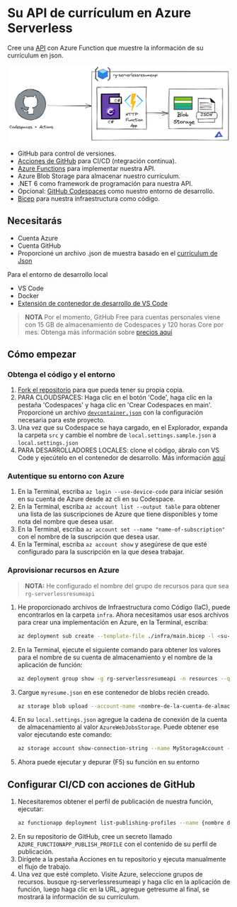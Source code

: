 # Su API de currículum en Azure Serverless

Cree una [API](https://learn.microsoft.com/training/modules/build-api-azure-functions/3-overview-api) con Azure Function que muestre la información de su currículum en json.

![diagram](../../diagram.png)

- GitHub para control de versiones.
- [Acciones de GitHub](https://docs.github.com/en/actions) para CI/CD (ntegración continua).
- [Azure Functions](https://learn.microsoft.com/en-us/azure/azure-functions/functions-overview) para implementar nuestra API.
- Azure Blob Storage para almacenar nuestro currículum.
- .NET 6 como framework de programación para nuestra API.
- Opcional: [GitHub Codespaces](https://docs.github.com/en/codespaces/overview) como nuestro entorno de desarrollo.
- [Bicep](https://learn.microsoft.com/en-us/azure/azure-resource-manager/bicep/overview?tabs=bicep) para nuestra infraestructura como código.

## Necesitarás

- Cuenta Azure
- Cuenta GitHub
- Proporcioné un archivo .json de muestra basado en el [currículum de Json](https://jsonresume.org/schema/)

Para el entorno de desarrollo local

- VS Code
- Docker
- [Extensión de contenedor de desarrollo de VS Code](https://code.visualstudio.com/docs/devcontainers/tutorials)

> **NOTA**
> Por el momento, GitHub Free para cuentas personales viene con 15 GB de almacenamiento de Codespaces y 120 horas Core por mes. Obtenga más información sobre [precios aquí](https://docs.github.com/billing/managing-billing-for-github-codespaces/about-billing-for-github-codespaces)

## Cómo empezar

### Obtenga el código y el entorno

1. [Fork el repositorio](https://docs.github.com/pull-requests/collaborating-with-pull-requests/working-with-forks/about-forks) para que pueda tener su propia copia.
2. PARA CLOUDSPACES: Haga clic en el botón 'Code', haga clic en la pestaña 'Codespaces' y haga clic en 'Crear Codespaces en main'. Proporcioné un archivo [`devcontainer.json`](https://code.visualstudio.com/docs/devcontainers/create-dev-container) con la configuración necesaria para este proyecto.
3. Una vez que su Codespace se haya cargado, en el Explorador, expanda la carpeta `src` y cambie el nombre de `local.settings.sample.json` a `local.settings.json`
4. PARA DESARROLLADORES LOCALES: clone el código, ábralo con VS Code y ejecútelo en el contenedor de desarrollo. Más información [aquí](https://code.visualstudio.com/docs/devcontainers/containers)

### Autentique su entorno con Azure
1. En la Terminal, escriba `az login --use-device-code` para iniciar sesión en su cuenta de Azure desde az cli en su Codespace.
2. En la Terminal, escriba `az account list --output table` para obtener una lista de las suscripciones de Azure que tiene disponibles y tome nota del nombre que desea usar.
3. En la Terminal, escriba `az account set --name "name-of-subscription"` con el nombre de la suscripción que desea usar.
4. En la Terminal, escriba `az account show` y asegúrese de que esté configurado para la suscripción en la que desea trabajar.

### Aprovisionar recursos en Azure

> **NOTA:** He configurado el nombre del grupo de recursos para que sea `rg-serverlessresumeapi`

1. He proporcionado archivos de Infraestructura como Código (IaC), puede encontrarlos en la carpeta `infra`. Ahora necesitamos usar esos archivos para crear una implementación en Azure, en la Terminal, escriba:
    ```sh
    az deployment sub create --template-file ./infra/main.bicep -l <su-región>
    ```

2. En la Terminal, ejecute el siguiente comando para obtener los valores para el nombre de su cuenta de almacenamiento y el nombre de la aplicación de función:
    ```sh
    az deployment group show -g rg-serverlessresumeapi -n resources --query properties.outputs
    ```
2. Cargue `myresume.json` en ese contenedor de blobs recién creado.
    ```sh
    az storage blob upload --account-name <nombre-de-la-cuenta-de-almacenamiento> --container-name resume --name myresume.json --file myresume.json
    ```
3. En su `local.settings.json` agregue la cadena de conexión de la cuenta de almacenamiento al valor `AzureWebJobsStorage`. Puede obtener ese valor ejecutando este comando:
    ```sh
    az storage account show-connection-string --name MyStorageAccount --resource-group rg-serverlessresumeapi
    ```
6. Ahora puede ejecutar y depurar (F5) su función en su entorno

## Configurar CI/CD con acciones de GitHub

1. Necesitaremos obtener el perfil de publicación de nuestra función, ejecutar:
    ```sh
    az functionapp deployment list-publishing-profiles --name {nombre de la función} --resource-group rg-serverlessresumeapi --xml
    ```
2. En su repositorio de GitHub, cree un secreto llamado `AZURE_FUNCTIONAPP_PUBLISH_PROFILE` con el contenido de su perfil de publicación.
3. Dirígete a la pestaña Acciones en tu repositorio y ejecuta manualmente el flujo de trabajo.
4. Una vez que esté completo. Visite Azure, seleccione grupos de recursos. busque rg-serverlessresumeapi y haga clic en la aplicación de función, luego haga clic en la URL, agregue getresume al final, se mostrará la información de su currículum.

